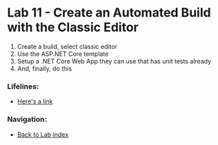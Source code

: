 # Lab 11 - Create an Automated Build with the Classic Editor

1. Create a build, select classic editor
2. Use the ASP.NET Core template
3. Setup a .NET Core Web App they can use that has unit tests already
3. And, finally, do this

### Lifelines:

* [Here's a link](http://localhost)

### Navigation:

* [Back to Lab Index](https://github.com/mikepfeiffer/azure-devops-labs)